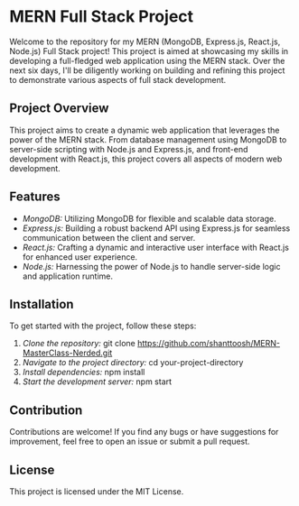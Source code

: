 # MERN Full Stack Project

Welcome to the repository for my MERN (MongoDB, Express.js, React.js, Node.js) Full Stack project! This project is aimed at showcasing my skills in developing a full-fledged web application using the MERN stack. Over the next six days, I'll be diligently working on building and refining this project to demonstrate various aspects of full stack development.

## Project Overview
This project aims to create a dynamic web application that leverages the power of the MERN stack. From database management using MongoDB to server-side scripting with Node.js and Express.js, and front-end development with React.js, this project covers all aspects of modern web development.

## Features
- *MongoDB:* Utilizing MongoDB for flexible and scalable data storage.
- *Express.js:* Building a robust backend API using Express.js for seamless communication between the client and server.
- *React.js:* Crafting a dynamic and interactive user interface with React.js for enhanced user experience.
- *Node.js:* Harnessing the power of Node.js to handle server-side logic and application runtime.

## Installation
To get started with the project, follow these steps:

1. *Clone the repository:* git clone  https://github.com/shanttoosh/MERN-MasterClass-Nerded.git
2. *Navigate to the project directory:* cd your-project-directory
3. *Install dependencies:* npm install
4. *Start the development server:* npm start

## Contribution
Contributions are welcome! If you find any bugs or have suggestions for improvement, feel free to open an issue or submit a pull request.

## License
This project is licensed under the MIT License.
